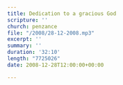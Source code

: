 ```yaml
---
title: Dedication to a gracious God
scripture: ''
church: penzance
file: "/2008/28-12-2008.mp3"
excerpt: ''
summary: ''
duration: '32:10'
length: "7725026"
date: 2008-12-28T12:00:00+00:00

---
```

